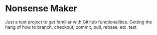 # Nonsense Maker
Just a test project to get familiar with GitHub functionalities. Getting the hang of how to branch, checkout, commit, pull, rebase, etc.
test
